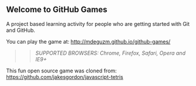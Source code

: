 ## Welcome to GitHub Games

A project based learning activity for people who are getting started with Git and GitHub.

You can play the game at: http://mdeguzm.github.io/github-games/

>> _*SUPPORTED BROWSERS*: Chrome, Firefox, Safari, Opera and IE9+_

This fun open source game was cloned from: https://github.com/jakesgordon/javascript-tetris

